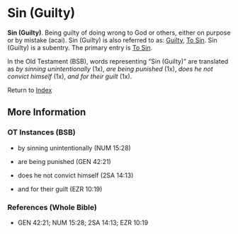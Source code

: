 # Sin (Guilty)
**Sin (Guilty)**. 
Being guilty of doing wrong to God or others, either on purpose or by mistake (acai). 
Sin (Guilty) is also referred to as: 
[Guilty](Guilty.2.md), [To Sin](Sin.md). 
Sin (Guilty) is a subentry. The primary entry is 
[To Sin](Sin.md). 


In the Old Testament (BSB), words representing “Sin (Guilty)” are translated as 
*by sinning unintentionally* (1x), *are being punished* (1x), *does he not convict himself* (1x), *and for their guilt* (1x). 




Return to [Index](00-Index.md)

## More Information

### OT Instances (BSB)

* by sinning unintentionally (NUM 15:28)

* are being punished (GEN 42:21)

* does he not convict himself (2SA 14:13)

* and for their guilt (EZR 10:19)



### References (Whole Bible)

* GEN 42:21; NUM 15:28; 2SA 14:13; EZR 10:19



